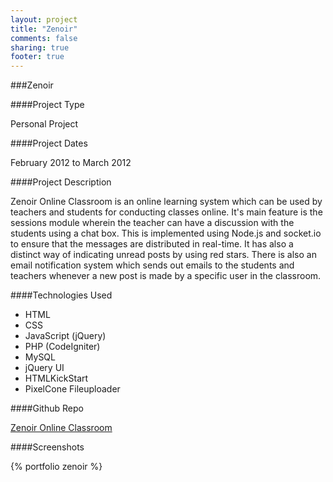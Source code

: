 ```yaml
---
layout: project
title: "Zenoir"
comments: false
sharing: true
footer: true
---
```


###Zenoir

####Project Type

Personal Project

####Project Dates

February 2012 to March 2012

####Project Description

Zenoir Online Classroom is an online learning system which can be used by teachers and students for conducting classes online. It's main feature is the sessions module wherein the teacher can have a discussion with the students using a chat box. This is implemented using Node.js and socket.io to ensure that the messages are distributed in real-time. It has also a distinct way of indicating unread posts by using red stars. There is also an email notification system which sends out emails to the students and teachers whenever a new post is made by a specific user in the classroom.


####Technologies Used

- HTML
- CSS
- JavaScript (jQuery)
- PHP (CodeIgniter)
- MySQL
- jQuery UI
- HTMLKickStart 
- PixelCone Fileuploader


####Github Repo

[Zenoir Online Classroom](https://github.com/anchetaWern/Zenoir-Online-Classroom)



####Screenshots

{% portfolio zenoir %}
